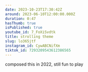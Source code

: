 ```yaml
---
date: 2023-10-23T17:30:42Z
around: 2023-06-10T12:00:00.000Z
duration: 0:47
hasThumb: true
isPublished: true
youtube_id: 7_FoXiSvdtk
title: strolling theme
slug: lo365jtf
instagram_id: CywABCNifXm
tiktok_id: 7293209543612386565
---
```

composed this in 2022, still fun to play
